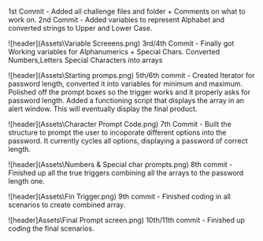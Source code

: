 1st Commit - Added all challenge files and folder + Comments on what to work on. 
2nd Commit - Added variables to represent Alphabet and converted strings to Upper and Lower Case.


![header](Assets\Variable Screeens.png)
3rd/4th Commit - Finally got Working variables for Alphanumerics + Special Chars. Converted Numbers,Letters Special Characters into arrays

![header](Assets\Starting promps.png)
5th/6th commit - Created Iterator for password length, converted it into variables for minimum and maximum. Polished off the prompt boxes so the trigger works and it properly asks for password length. Added a functioning script that displays the array in an alert window. This will eventually display the final product.

![header](Assets\Character Prompt Code.png)
7th Commit - Built the structure to prompt the user to incoporate different options into the password. It currently cycles all options, displaying a password of correct length. 

![header](Assets\Numbers & Special char prompts.png)
8th commit - Finished up all the true triggers combining all the arrays to the password length one.

![header](Assets\Fin Trigger.png)
9th commit - Finished coding in all scenarios to create combined array.

![header]Assets\Final Prompt screen.png)
10th/11th commit - Finished up coding the final scenarios. 